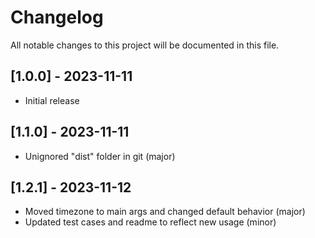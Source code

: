 # Changelog

All notable changes to this project will be documented in this file.

## [1.0.0] - 2023-11-11

- Initial release

## [1.1.0] - 2023-11-11

- Unignored "dist" folder in git (major)

## [1.2.1] - 2023-11-12

- Moved timezone to main args and changed default behavior (major)
- Updated test cases and readme to reflect new usage (minor)

